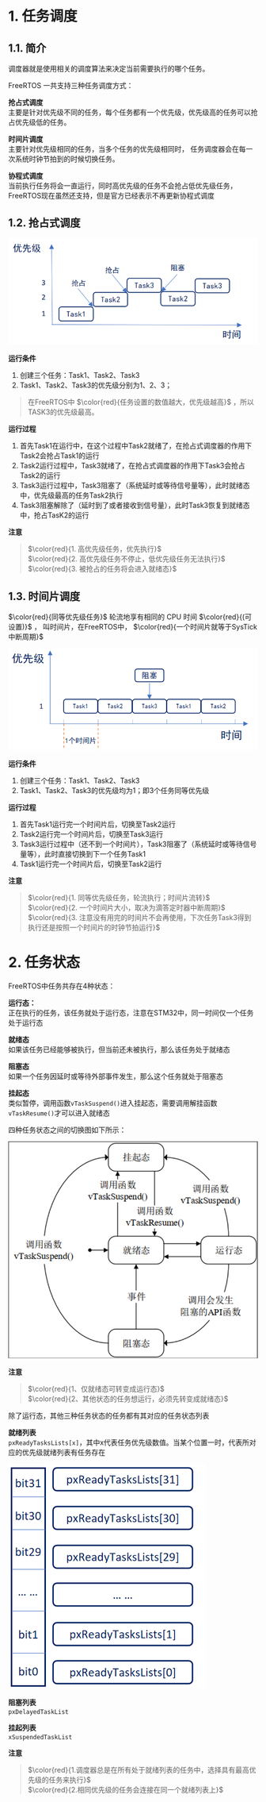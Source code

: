 # 1. 任务调度
## 1.1. 简介
调度器就是使用相关的调度算法来决定当前需要执行的哪个任务。  

FreeRTOS 一共支持三种任务调度方式：

**抢占式调度**  
主要是针对优先级不同的任务，每个任务都有一个优先级，优先级高的任务可以抢占优先级低的任务。  

**时间片调度**  
主要针对优先级相同的任务，当多个任务的优先级相同时， 任务调度器会在每一次系统时钟节拍到的时候切换任务。  

**协程式调度**  
当前执行任务将会一直运行，同时高优先级的任务不会抢占低优先级任务，FreeRTOS现在虽然还支持，但是官方已经表示不再更新协程式调度  

## 1.2. 抢占式调度

<div><img src = "./images/抢占式调度.png"></div>  

**运行条件**  

1. 创建三个任务：Task1、Task2、Task3
2. Task1、Task2、Task3的优先级分别为1、2、3；

>在FreeRTOS中 $\color{red}{任务设置的数值越大，优先级越高}$ ，所以TASK3的优先级最高。  

**运行过程**  

1. 首先Task1在运行中，在这个过程中Task2就绪了，在抢占式调度器的作用下Task2会抢占Task1的运行
2. Task2运行过程中，Task3就绪了，在抢占式调度器的作用下Task3会抢占Task2的运行
3. Task3运行过程中，Task3阻塞了（系统延时或等待信号量等），此时就绪态中，优先级最高的任务Task2执行
4. Task3阻塞解除了（延时到了或者接收到信号量），此时Task3恢复到就绪态中，抢占TasK2的运行

**注意**  

> $\color{red}{1. 高优先级任务，优先执行}$  
> $\color{red}{2. 高优先级任务不停止，低优先级任务无法执行}$  
> $\color{red}{3. 被抢占的任务将会进入就绪态}$  

## 1.3. 时间片调度

 $\color{red}{同等优先级任务}$ 轮流地享有相同的 CPU 时间 $\color{red}{(可设置)}$ ， 叫时间片，在FreeRTOS中， $\color{red}{一个时间片就等于SysTick 中断周期}$ 

 <div><img src = "./images/时间片调度.png"></div>  

 **运行条件**  

 1. 创建三个任务：Task1、Task2、Task3
 2. Task1、Task2、Task3的优先级均为1；即3个任务同等优先级

**运行过程**  

1. 首先Task1运行完一个时间片后，切换至Task2运行
2. Task2运行完一个时间片后，切换至Task3运行
3. Task3运行过程中（还不到一个时间片），Task3阻塞了（系统延时或等待信号量等），此时直接切换到下一个任务Task1
4. Task1运行完一个时间片后，切换至Task2运行

**注意**  

> $\color{red}{1. 同等优先级任务，轮流执行；时间片流转}$  
> $\color{red}{2. 一个时间片大小，取决为滴答定时器中断周期}$  
> $\color{red}{3. 注意没有用完的时间片不会再使用，下次任务Task3得到执行还是按照一个时间片的时钟节拍运行}$  

# 2. 任务状态
FreeRTOS中任务共存在4种状态：  

**运行态：**  
正在执行的任务，该任务就处于运行态，注意在STM32中，同一时间仅一个任务处于运行态  

**就绪态**  
如果该任务已经能够被执行，但当前还未被执行，那么该任务处于就绪态

**阻塞态**  
如果一个任务因延时或等待外部事件发生，那么这个任务就处于阻塞态  

**挂起态**  
类似暂停，调用函数``vTaskSuspend()``进入挂起态，需要调用解挂函数``vTaskResume()``才可以进入就绪态  

四种任务状态之间的切换图如下所示：  
<div><img src = "./images/任务状态切换图.png"></div>  

**注意**  
> $\color{red}{1、仅就绪态可转变成运行态}$  
> $\color{red}{2、其他状态的任务想运行，必须先转变成就绪态}$  

除了运行态，其他三种任务状态的任务都有其对应的任务状态列表  

**就绪列表**  
``pxReadyTasksLists[x]``，其中x代表任务优先级数值。当某个位置一时，代表所对应的优先级就绪列表有任务存在
<div><img src = "./images/就绪列表.png"></div>  

**阻塞列表**  
``pxDelayedTaskList``

**挂起列表**  
``xSuspendedTaskList``

**注意**  
>  $\color{red}{1.调度器总是在所有处于就绪列表的任务中，选择具有最高优先级的任务来执行}$  
>  $\color{red}{2.相同优先级的任务会连接在同一个就绪列表上}$  